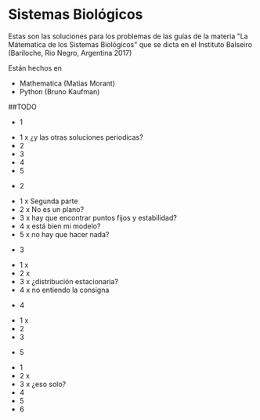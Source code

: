 # Sistemas Biológicos

Estas son las soluciones para los problemas de las guías de la materia "La Mátematica de los Sistemas Biológicos" que se dicta en el Instituto Balseiro (Bariloche, Rio Negro, Argentina 2017)

Están hechos en 

* Mathematica (Matias Morant)
* Python (Bruno Kaufman)

##TODO

* 1
 - 1 x ¿y las otras soluciones periodicas?
 - 2
 - 3
 - 4
 - 5
* 2
 - 1 x Segunda parte
 - 2 x No es un plano?
 - 3 x hay que encontrar puntos fijos y estabilidad?
 - 4 x está bien mi modelo?
 - 5 x no hay que hacer nada?
* 3
 - 1 x
 - 2 x
 - 3 x ¿distribución estacionaria?
 - 4 x no entiendo la consigna
* 4
 - 1 x
 - 2
 - 3
* 5
 - 1
 - 2 x
 - 3 x ¿eso solo?
 - 4
 - 5
 - 6